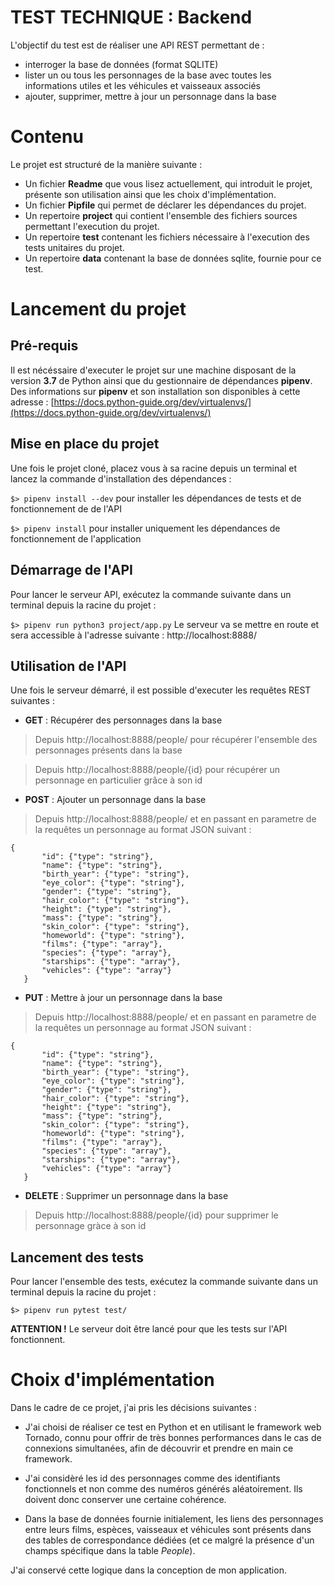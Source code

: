 # TEST TECHNIQUE : Backend

L'objectif du test est de réaliser une API REST permettant de :
- interroger la base de données (format SQLITE)
- lister un ou tous les personnages de la base avec toutes les informations utiles et les
véhicules et vaisseaux associés
- ajouter, supprimer, mettre à jour un personnage dans la base


# Contenu



Le projet est structuré de la manière suivante :
- Un fichier **Readme**  que vous lisez actuellement, qui introduit le projet, présente son utilisation ainsi que les choix d'implémentation.
-  Un fichier **Pipfile**  qui permet de déclarer les dépendances du projet.
- Un repertoire **project** qui contient l'ensemble des fichiers sources permettant l'execution du projet.
- Un repertoire **test** contenant les fichiers nécessaire à l'execution des tests unitaires du projet.
- Un repertoire **data** contenant la base de données sqlite, fournie pour ce test.

# Lancement du projet

## Pré-requis
Il est nécéssaire d'executer le projet sur une machine disposant de la version **3.7** de Python ainsi que du gestionnaire de dépendances **pipenv**.
Des informations sur **pipenv** et son installation son disponibles à cette adresse :
[https://docs.python-guide.org/dev/virtualenvs/](https://docs.python-guide.org/dev/virtualenvs/)
  
## Mise en place du projet
Une fois le projet cloné, placez vous à sa racine depuis un terminal  et lancez la commande d'installation des dépendances :

`$> pipenv install --dev` pour installer les dépendances de tests et de fonctionnement de de l'API

`$> pipenv install` pour installer uniquement les dépendances de fonctionnement de l'application

## Démarrage de l'API
Pour lancer le serveur API, exécutez la commande suivante dans un terminal depuis la racine du projet :

`$> pipenv run python3 project/app.py`
Le serveur va se mettre en route et sera accessible à l'adresse suivante :
http://localhost:8888/

## Utilisation de l'API

Une fois le serveur démarré, il est possible d'executer les requêtes REST suivantes :

 - **GET** : Récupérer des personnages dans la base
 >Depuis http://localhost:8888/people/ pour récupérer l'ensemble des personnages présents dans la base
 
 >Depuis http://localhost:8888/people/{id} pour récupérer un personnage en particulier grâce à son id 
 - **POST** : Ajouter un personnage dans la base
 >Depuis http://localhost:8888/people/ et en passant en parametre de la requêtes un personnage au format JSON suivant :
 ```
 {
        "id": {"type": "string"},
        "name": {"type": "string"},
        "birth_year": {"type": "string"},
        "eye_color": {"type": "string"},
        "gender": {"type": "string"},
        "hair_color": {"type": "string"},
        "height": {"type": "string"},
        "mass": {"type": "string"},
        "skin_color": {"type": "string"},
        "homeworld": {"type": "string"},
        "films": {"type": "array"},
        "species": {"type": "array"},
        "starships": {"type": "array"},
        "vehicles": {"type": "array"}
    }
```
 - **PUT** : Mettre à jour un personnage dans la base
 >Depuis http://localhost:8888/people/ et en passant en parametre de la requêtes un personnage au format JSON suivant :
 ```
 {
        "id": {"type": "string"},
        "name": {"type": "string"},
        "birth_year": {"type": "string"},
        "eye_color": {"type": "string"},
        "gender": {"type": "string"},
        "hair_color": {"type": "string"},
        "height": {"type": "string"},
        "mass": {"type": "string"},
        "skin_color": {"type": "string"},
        "homeworld": {"type": "string"},
        "films": {"type": "array"},
        "species": {"type": "array"},
        "starships": {"type": "array"},
        "vehicles": {"type": "array"}
    }
   ```
   - **DELETE** : Supprimer un  personnage dans la base
 >Depuis http://localhost:8888/people/{id} pour supprimer le personnage gràce à son id
 
## Lancement des tests
Pour lancer l'ensemble des tests, exécutez la commande suivante dans un terminal depuis la racine du projet :

`$> pipenv run pytest test/`

**ATTENTION  !** 
Le serveur doit être lancé pour que les tests sur l'API fonctionnent.

# Choix d'implémentation
Dans le cadre de ce projet, j'ai pris les décisions suivantes :

 - J'ai choisi de réaliser ce test en Python et en utilisant le framework web Tornado, connu pour offrir de très bonnes performances dans le cas de connexions simultanées, afin de découvrir et prendre en main ce framework.
 
 - J'ai considèré les id des personnages comme des identifiants fonctionnels et non comme des numéros générés aléatoirement.
 Ils doivent donc conserver une certaine cohérence.
 
 - Dans la base de données fournie initialement, les liens des personnages entre leurs films, espèces, vaisseaux et véhicules sont présents dans des tables de correspondance dédiées (et ce malgré la présence d'un champs spécifique dans la table *People*).
 
J'ai conservé cette logique dans la conception de mon application.
